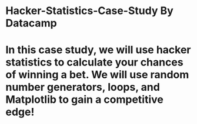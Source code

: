 # Hacker-Statistics-Case-Study By Datacamp

# In this case study, we will use hacker statistics to calculate your chances of winning a bet. We will use random number generators, loops, and Matplotlib to gain a competitive edge!
